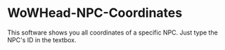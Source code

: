# WoWHead-NPC-Coordinates
This software shows you all coordinates of a specific NPC. Just type the NPC's ID in the textbox.
